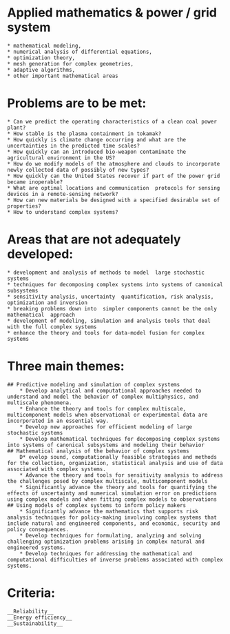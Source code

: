 # Applied mathematics & power / grid system
	* mathematical modeling, 
	* numerical analysis of differential equations, 
	* optimization theory, 
	* mesh generation for complex geometries, 
	* adaptive algorithms, 
	* other important mathematical areas

# Problems are to be met:
	* Can we predict the operating characteristics of a clean coal power plant?
	* How stable is the plasma containment in tokamak?
	* How quickly is climate change occurring and what are the uncertainties in the predicted time scales?
	* How quickly can an introduced bio-weapon contaminate the agricultural environment in the US?
	* How do we modify models of the atmosphere and clouds to incorporate newly collected data of possibly of new types?
	* How quickly can the United States recover if part of the power grid became inoperable?
	* What are optimal locations and communication  protocols for sensing devices in a remote-sensing network?
	* How can new materials be designed with a specified desirable set of properties?
	* How to understand complex systems?
	
# Areas that are not adequately developed:
	* development and analysis of methods to model  large stochastic systems
	* techniques for decomposing complex systems into systems of canonical subsystems
	* sensitivity analysis, uncertainty  quantification, risk analysis, optimization and inversion
	* breaking problems down into  simpler components cannot be the only mathematical  approach
	* development of modeling, simulation and analysis tools that deal with the full complex systems
	* enhance the theory and tools for data-model fusion for complex systems
	
# Three main themes:
	## Predictive modeling and simulation of complex systems
		* Develop analytical and computational approaches needed to understand and model the behavior of complex multiphysics, and multiscale phenomena.
		* Enhance the theory and tools for complex multiscale, multicomponent models when observational or experimental data are incorporated in an essential way.
		* Develop new approaches for efficient modeling of large stochastic systems
		* Develop mathematical techniques for decomposing complex systems into systems of canonical subsystems and modeling their behavior
	## Mathematical analysis of the behavior of complex systems
		D* evelop sound, computationally feasible strategies and methods for the collection, organization, statistical analysis and use of data associated with complex systems.
		* Advance the theory and tools for sensitivity analysis to address the challenges posed by complex multiscale, multicomponent models
		* Significantly advance the theory and tools for quantifying the effects of uncertainty and numerical simulation error on predictions using complex models and when fitting complex models to observations
	## Using models of complex systems to inform policy makers
		* Significantly advance the mathematics that supports risk analysis techniques for policy-making involving complex systems that include natural and engineered components, and economic, security and policy consequences.
		* Develop techniques for formulating, analyzing and solving challenging optimization problems arising in complex natural and engineered systems.
		* Develop techniques for addressing the mathematical and computational difficulties of inverse problems associated with complex systems.
		
		
# Criteria:
	__Reliability__
	__Energy efficiency__
	__Sustainability__
	
		
		
		